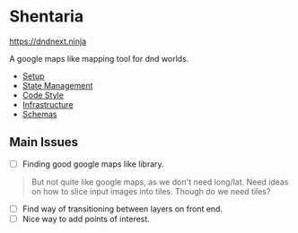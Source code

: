 # Shentaria

https://dndnext.ninja

A google maps like mapping tool for dnd worlds.

* [Setup](docs/setup.md)
* [State Management](docs/state-management.md)
* [Code Style](docs/code-style.md)
* [Infrastructure](docs/infrastructure.md)
* [Schemas](docs/schemas.md)

## Main Issues

- [ ] Finding good google maps like library.
> But not quite like google maps, as we don't need long/lat.
> Need ideas on how to slice input images into tiles. Though do we need tiles?
- [ ] Find way of transitioning between layers on front end.
- [ ] Nice way to add points of interest.
